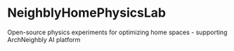 # NeighblyHomePhysicsLab
Open-source physics experiments for optimizing home spaces - supporting ArchNeighbly AI platform
